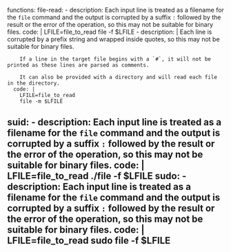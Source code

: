functions:
  file-read:
    - description: Each input line is treated as a filename for the `file` command and the output is corrupted by a suffix `:` followed by the result or the error of the operation, so this may not be suitable for binary files.
      code: |
        LFILE=file_to_read
        file -f $LFILE
    - description: |
        Each line is corrupted by a prefix string and wrapped inside quotes, so this may not be suitable for binary files.

        If a line in the target file begins with a `#`, it will not be printed as these lines are parsed as comments.

        It can also be provided with a directory and will read each file in the directory.
      code: |
        LFILE=file_to_read
        file -m $LFILE
  suid:
    - description: Each input line is treated as a filename for the `file` command and the output is corrupted by a suffix `:` followed by the result or the error of the operation, so this may not be suitable for binary files.
      code: |
        LFILE=file_to_read
        ./file -f $LFILE
  sudo:
    - description: Each input line is treated as a filename for the `file` command and the output is corrupted by a suffix `:` followed by the result or the error of the operation, so this may not be suitable for binary files.
      code: |
        LFILE=file_to_read
        sudo file -f $LFILE
---
